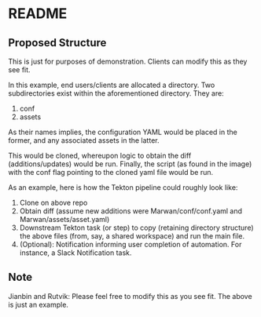 # README


## Proposed Structure

This is just for purposes of demonstration. Clients can modify this as they see fit.

In this example, end users/clients are allocated a directory. Two subdirectories exist within the aforementioned directory. They are:

1) conf
2) assets


As their names implies, the configuration YAML would be placed in the former, and any associated assets in the latter.

This would be cloned, whereupon logic to obtain the diff (additions/updates) would be run. Finally, the script (as found in the image) with the conf flag pointing to the cloned yaml file would be run.

As an example, here is how the Tekton pipeline could roughly look like:

1) Clone on above repo
2) Obtain diff (assume new additions were Marwan/conf/conf.yaml and Marwan/assets/asset.yaml)
3) Downstream Tekton task (or step) to copy (retaining directory structure)  the above files (from, say, a shared workspace) and run the main file.
4) (Optional): Notification informing user completion of automation. For instance, a Slack Notification task.

## Note

Jianbin and Rutvik: Please feel free to modify this as you see fit. The above is just an example.

